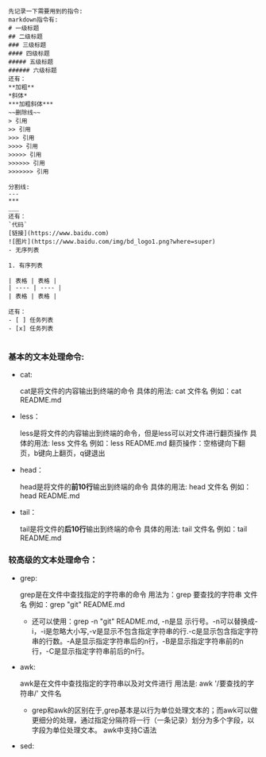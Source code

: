 ```
先记录一下需要用到的指令:
markdown指令有:
# 一级标题
## 二级标题
### 三级标题
#### 四级标题
##### 五级标题
###### 六级标题
还有：
**加粗**
*斜体*
***加粗斜体***
~~删除线~~
> 引用
>> 引用
>>> 引用
>>>> 引用
>>>>> 引用
>>>>>> 引用
>>>>>>> 引用

分割线:
---
***
___
还有：
`代码`
[链接](https://www.baidu.com)
![图片](https://www.baidu.com/img/bd_logo1.png?where=super)
- 无序列表

1. 有序列表

| 表格 | 表格 |
| ---- | ---- |
| 表格 | 表格 |

还有：
- [ ] 任务列表
- [x] 任务列表


```

### 基本的文本处理命令:

  - cat:

    cat是将文件的内容输出到终端的命令
    具体的用法: cat 文件名
    例如：cat README.md
  - less：

    less是将文件的内容输出到终端的命令，但是less可以对文件进行翻页操作
    具体的用法: less 文件名
    例如：less README.md
    翻页操作：空格键向下翻页，b键向上翻页，q键退出
  - head：

    head是将文件的**前10行**输出到终端的命令
    具体的用法: head 文件名
    例如：head README.md
  - tail：
      
      tail是将文件的**后10行**输出到终端的命令
      具体的用法: tail 文件名
      例如：tail README.md
### 较高级的文本处理命令：
- grep:

  grep是在文件中查找指定的字符串的命令
  用法为：grep 要查找的字符串 文件名
  例如：grep "git" README.md
  - 还可以使用：grep -n "git" README.md, -n是显 示行号。-n可以替换成-i，-i是忽略大小写,-v是显示不包含指定字符串的行.-c是显示包含指定字符串的行数。-A是显示指定字符串后的n行，-B是显示指定字符串前的n行，-C是显示指定字符串前后的n行。

- awk:

  awk是在文件中查找指定的字符串以及对文件进行
  用法是: awk '/要查找的字符串/' 文件名

  - grep和awk的区别在于,grep基本是以行为单位处理文本的；而awk可以做更细分的处理，通过指定分隔符将一行（一条记录）划分为多个字段，以字段为单位处理文本。 awk中支持C语法
- sed:

  